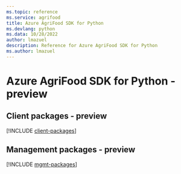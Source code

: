 ```yaml
---
ms.topic: reference
ms.service: agrifood
title: Azure AgriFood SDK for Python
ms.devlang: python
ms.data: 10/28/2022
author: lmazuel
description: Reference for Azure AgriFood SDK for Python
ms.author: lmazuel
---
```

# Azure AgriFood SDK for Python - preview

## Client packages - preview
[!INCLUDE [client-packages](agrifood-client-index.md)]
## Management packages - preview
[!INCLUDE [mgmt-packages](agrifood-mgmt-index.md)]